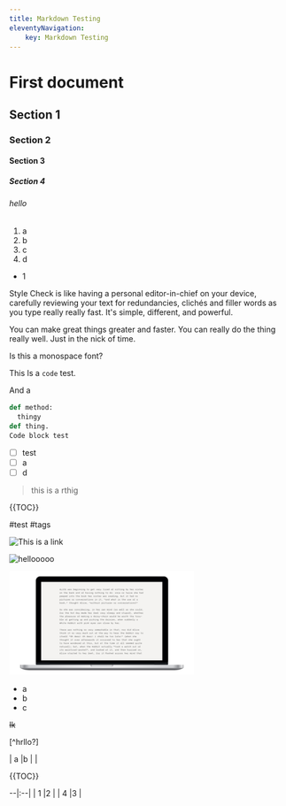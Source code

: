 ```yaml
---
title: Markdown Testing
eleventyNavigation:
    key: Markdown Testing
---
```


# First document


## Section 1

### Section 2

#### Section 3
##### Section 4
###### hello
1. a
2. b
3. c
4. d

* 1

Style Check is like having a personal editor-in-chief on your device, carefully reviewing your text for redundancies, clichés and filler words as you type really really fast. It's simple, different, and powerful. 

You can make great things greater and faster. You can really do the thing really well. Just in the nick of time. 

Is this a monospace font?


This Is a `code` test.

And a 

```python
def method:
  thingy
def thing. 
Code block test
```

- [ ] test
- [ ] a
- [ ] d
> this is a rthig

{{TOC}}

#test
#tags

![This is a link](https://miro.medium.com/max/334/1*J21KpV7_LWGmG2Z_GVRYDw@2x.png)

![hellooooo](1-J21KpV7_LWGmG2Z_GVRYDw@2x.png)

![](img/test.png)

- a
- b
- c

~~lk~~

[^hrllo?]

| a |b  |
|

{{TOC}}

--|:--|
| 1 |2  |
| 4 |3  |
